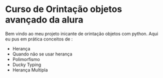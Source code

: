 # Curso de Orintação objetos avançado da alura

Bem vindo ao meu projeto inicante de orintação objetos com python.
Aqui eu pus em prática conceitos de :

- Herança
- Quando não se usar herança
- Polimorfismo
- Ducky Typing
- Herança Multipla 
